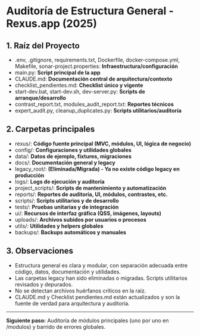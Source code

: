 # Auditoría de Estructura General - Rexus.app (2025)

## 1. Raíz del Proyecto

- .env, .gitignore, requirements.txt, Dockerfile, docker-compose.yml, Makefile, sonar-project.properties: **Infraestructura/configuración**
- main.py: **Script principal de la app**
- CLAUDE.md: **Documentación central de arquitectura/contexto**
- checklist_pendientes.md: **Checklist único y vigente**
- start-dev.bat, start-dev.sh, dev-server.py: **Scripts de arranque/desarrollo**
- contrast_report.txt, modules_audit_report.txt: **Reportes técnicos**
- expert_audit.py, cleanup_duplicates.py: **Scripts utilitarios/auditoría**

## 2. Carpetas principales

- rexus/: **Código fuente principal (MVC, módulos, UI, lógica de negocio)**
- config/: **Configuraciones y utilidades globales**
- data/: **Datos de ejemplo, fixtures, migraciones**
- docs/: **Documentación general y legacy**
- legacy_root/: **(Eliminada/Migrada) - Ya no existe código legacy en producción**
- logs/: **Logs de ejecución y auditoría**
- project_scripts/: **Scripts de mantenimiento y automatización**
- reports/: **Reportes de auditoría, UI, módulos, contrastes, etc.**
- scripts/: **Scripts utilitarios y de desarrollo**
- tests/: **Pruebas unitarias y de integración**
- ui/: **Recursos de interfaz gráfica (QSS, imágenes, layouts)**
- uploads/: **Archivos subidos por usuarios o procesos**
- utils/: **Utilidades y helpers globales**
- backups/: **Backups automáticos y manuales**

## 3. Observaciones

- Estructura general es clara y modular, con separación adecuada entre código, datos, documentación y utilidades.
- Las carpetas legacy han sido eliminadas o migradas. Scripts utilitarios revisados y depurados.
- No se detectan archivos huérfanos críticos en la raíz.
- CLAUDE.md y Checklist pendientes.md están actualizados y son la fuente de verdad para arquitectura y auditoría.

---

**Siguiente paso:** Auditoría de módulos principales (uno por uno en /modulos) y barrido de errores globales.
